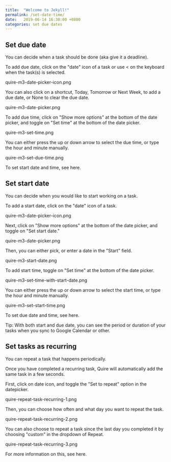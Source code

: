 ```yaml
---
title:  "Welcome to Jekyll!"
permalink: /set-date-time/
date:   2019-06-14 16:30:00 +0800
categories: set due dates
---
```

## Set due date

You can decide when a task should be done (aka give it a deadline).

To add due date, click on the "date" icon of a task or use < on the keyboard when the task(s) is selected.

quire-m3-date-picker-icon.png

You can also click on a shortcut, Today, Tomorrow or Next Week, to add a due date, or None to clear the due date.

quire-m3-date-picker.png

To add due time, click on "Show more options" at the bottom of the date picker, and toggle on "Set time" at the bottom of the date picker.

quire-m3-set-time.png

You can either press the up or down arrow to select the due time, or type the hour and minute manually.

quire-m3-set-due-time.png

To set start date and time, see here.





## Set start date 

You can decide when you would like to start working on a task.

To add a start date, click on the "date" icon of a task.

quire-m3-date-picker-icon.png

Next, click on "Show more options" at the bottom of the date picker, and toggle on "Set start date."

quire-m3-date-picker.png

Then, you can either pick, or enter a date in the "Start" field.

quire-m3-start-date.png

To add start time, toggle on "Set time" at the bottom of the date picker.

quire-m3-set-time-with-start-date.png

You can either press the up or down arrow to select the start time, or type the hour and minute manually.

quire-m3-set-start-time.png

To set due date and time, see here.

Tip: With both start and due date, you can see the period or duration of your tasks when you sync to Google Calendar or other.









## Set tasks as recurring

You can repeat a task that happens periodically.

Once you have completed a recurring task, Quire will automatically add the same task in a few seconds.

First, click on date icon, and toggle the "Set to repeat" option in the datepicker.

quire-repeat-task-recurring-1.png

Then, you can choose how often and what day you want to repeat the task.

quire-repeat-task-recurring-2.png

You can also choose to repeat a task since the last day you completed it by choosing "custom" in the dropdown of Repeat.

quire-repeat-task-recurring-3.png

For more information on this, see here.